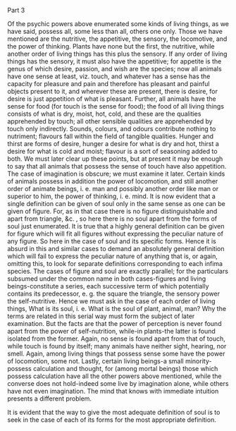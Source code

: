 Part 3

Of the psychic powers above enumerated some kinds of living things, as we have said, possess all, some less than all, others one only.
Those we have mentioned are the nutritive, the appetitive, the sensory, the locomotive, and the power of thinking.
Plants have none but the first, the nutritive, while another order of living things has this plus the sensory.
If any order of living things has the sensory, it must also have the appetitive; for appetite is the genus of which desire, passion, and wish are the species; now all animals have one sense at least, viz.
touch, and whatever has a sense has the capacity for pleasure and pain and therefore has pleasant and painful objects present to it, and wherever these are present, there is desire, for desire is just appetition of what is pleasant.
Further, all animals have the sense for food (for touch is the sense for food); the food of all living things consists of what is dry, moist, hot, cold, and these are the qualities apprehended by touch; all other sensible qualities are apprehended by touch only indirectly.
Sounds, colours, and odours contribute nothing to nutriment; flavours fall within the field of tangible qualities.
Hunger and thirst are forms of desire, hunger a desire for what is dry and hot, thirst a desire for what is cold and moist; flavour is a sort of seasoning added to both.
We must later clear up these points, but at present it may be enough to say that all animals that possess the sense of touch have also appetition.
The case of imagination is obscure; we must examine it later.
Certain kinds of animals possess in addition the power of locomotion, and still another order of animate beings, i.
e.
man and possibly another order like man or superior to him, the power of thinking, i.
e.
mind.
It is now evident that a single definition can be given of soul only in the same sense as one can be given of figure.
For, as in that case there is no figure distinguishable and apart from triangle, &c.
, so here there is no soul apart from the forms of soul just enumerated.
It is true that a highly general definition can be given for figure which will fit all figures without expressing the peculiar nature of any figure.
So here in the case of soul and its specific forms.
Hence it is absurd in this and similar cases to demand an absolutely general definition which will fail to express the peculiar nature of anything that is, or again, omitting this, to look for separate definitions corresponding to each infima species.
The cases of figure and soul are exactly parallel; for the particulars subsumed under the common name in both cases-figures and living beings-constitute a series, each successive term of which potentially contains its predecessor, e.
g.
the square the triangle, the sensory power the self-nutritive.
Hence we must ask in the case of each order of living things, What is its soul, i.
e.
What is the soul of plant, animal, man? Why the terms are related in this serial way must form the subject of later examination.
But the facts are that the power of perception is never found apart from the power of self-nutrition, while-in plants-the latter is found isolated from the former.
Again, no sense is found apart from that of touch, while touch is found by itself; many animals have neither sight, hearing, nor smell.
Again, among living things that possess sense some have the power of locomotion, some not.
Lastly, certain living beings-a small minority-possess calculation and thought, for (among mortal beings) those which possess calculation have all the other powers above mentioned, while the converse does not hold-indeed some live by imagination alone, while others have not even imagination.
The mind that knows with immediate intuition presents a different problem.

It is evident that the way to give the most adequate definition of soul is to seek in the case of each of its forms for the most appropriate definition.